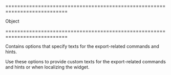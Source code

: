 <!--**
/*-------------------------------------------
    Auto-generated file. Do not modify.
-------------------------------------------

**-->
===========================================================================
<!--type-->Object<!--/type-->
===========================================================================

<!--shortDescription-->
Contains options that specify texts for the export-related commands and hints.
<!--/shortDescription-->

<!--fullDescription-->
Use these options to provide custom texts for the export-related commands and hints or when localizing the widget.
<!--/fullDescription-->